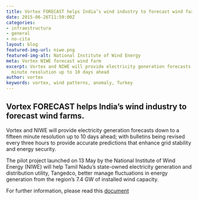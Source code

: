```yaml
---
title: Vortex FORECAST helps India’s wind industry to forecast wind farms
date: 2015-06-26T11:59:00Z
categories:
- infraestructura
- general
- no-cita
layout: blog
featured-img-url: niwe.png
featured-img-alt: National Institute of Wind Energy
meta: Vortex NIWE forecast wind farm
excerpt: Vortex and NIWE will provide electricity generation forecasts down to a fifteen
  minute resolution up to 10 days ahead
author: vortex
keywords: vortex, wind patterns, anomaly, Turkey
---
```


##   Vortex FORECAST helps India’s wind industry to forecast wind farms.

Vortex and NIWE will provide electricity generation forecasts down to a fifteen minute resolution up to 10 days ahead; with bulletins being revised every three hours to provide accurate predictions that enhance grid stability and energy security.

The pilot project launched on 13 May by the National Institute of Wind Energy (NIWE) will help Tamil Nadu’s state-owned electricity generation and distribution utility, Tangedco, better manage fluctuations in energy generation from the region’s 7.4 GW of installed wind capacity.

For further information, please read this <a href=/assets/docs/VORTEX_forecast_India_Press_Release.pdf>document</a>
